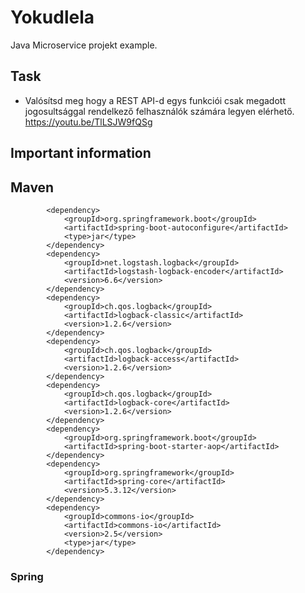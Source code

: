 # Yokudlela
Java Microservice projekt example.

## Task
- Valósítsd meg hogy a REST API-d egys funkciói csak megadott jogosultsággal rendelkező felhasználók számára legyen elérhető.
https://youtu.be/TlLSJW9fQSg

## Important information
 
## Maven
```
        <dependency>
            <groupId>org.springframework.boot</groupId>
            <artifactId>spring-boot-autoconfigure</artifactId>
            <type>jar</type>
        </dependency>
        <dependency>
            <groupId>net.logstash.logback</groupId>
            <artifactId>logstash-logback-encoder</artifactId>
            <version>6.6</version>
        </dependency>
        <dependency>
            <groupId>ch.qos.logback</groupId>
            <artifactId>logback-classic</artifactId>
            <version>1.2.6</version>
        </dependency>
        <dependency>
            <groupId>ch.qos.logback</groupId>
            <artifactId>logback-access</artifactId>
            <version>1.2.6</version>
        </dependency>        
        <dependency>
            <groupId>ch.qos.logback</groupId>
            <artifactId>logback-core</artifactId>
            <version>1.2.6</version>
        </dependency>
        <dependency>
            <groupId>org.springframework.boot</groupId>
            <artifactId>spring-boot-starter-aop</artifactId>
        </dependency>     
        <dependency>
            <groupId>org.springframework</groupId>
            <artifactId>spring-core</artifactId>
            <version>5.3.12</version>   
        </dependency>
        <dependency>
            <groupId>commons-io</groupId>
            <artifactId>commons-io</artifactId>
            <version>2.5</version>
            <type>jar</type>
        </dependency>

```
### Spring

